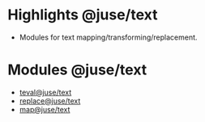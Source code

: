 # Highlights @juse/text

* Modules for text mapping/transforming/replacement.

# Modules @juse/text

* [teval@juse/text](juse/text/teval)
* [replace@juse/text](juse/text/replace)
* [map@juse/text](juse/text/map)
